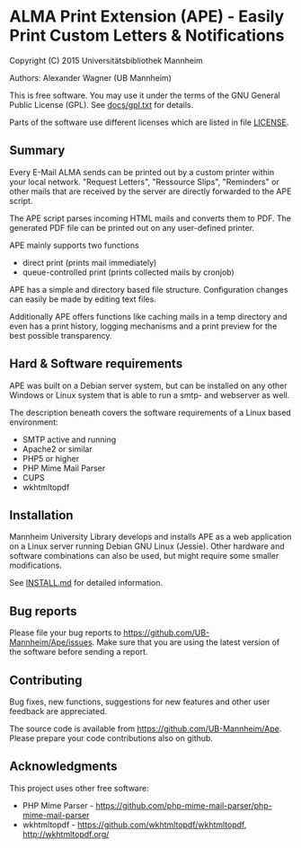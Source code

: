 ALMA Print Extension (APE) - Easily Print Custom Letters & Notifications
========================================================================

Copyright (C) 2015 Universitätsbibliothek Mannheim

Authors: Alexander Wagner (UB Mannheim)

This is free software. You may use it under the terms of the
GNU General Public License (GPL). See [docs/gpl.txt](docs/gpl.txt) for details.

Parts of the software use different licenses which are listed
in file [LICENSE](LICENSE).


Summary
-------

Every E-Mail ALMA sends can be printed out by a custom printer within your
local network. "Request Letters", "Ressource Slips", "Reminders" or other mails
that are received by the server are directly forwarded to the APE script.

The APE script parses incoming HTML mails and converts them to PDF. The
generated PDF file can be printed out on any user-defined printer.

APE mainly supports two functions
 * direct print (prints mail immediately)
 * queue-controlled print (prints collected mails by cronjob)

APE has a simple and directory based file structure. Configuration changes can
easily be made by editing text files.

Additionally APE offers functions like caching mails in a temp directory
and even has a print history, logging mechanisms and a print preview
for the best possible transparency.


Hard & Software requirements
----------------------------

APE was built on a Debian server system, but can be installed on any other
Windows or Linux system that is able to run a smtp- and webserver as well.

The description beneath covers the software requirements of a Linux based
environment:
 * SMTP active and running
 * Apache2 or similar
 * PHP5 or higher
 * PHP Mime Mail Parser
 * CUPS
 * wkhtmltopdf


Installation
------------

Mannheim University Library develops and installs APE as a web application
on a Linux server running Debian GNU Linux (Jessie). Other hardware and software
combinations can also be used, but might require some smaller modifications.

See [INSTALL.md](INSTALL.md) for detailed information.


Bug reports
-----------

Please file your bug reports to https://github.com/UB-Mannheim/Ape/issues.
Make sure that you are using the latest version of the software
before sending a report.


Contributing
------------

Bug fixes, new functions, suggestions for new features and
other user feedback are appreciated.

The source code is available from https://github.com/UB-Mannheim/Ape.
Please prepare your code contributions also on github.


Acknowledgments
---------------

This project uses other free software:

* PHP Mime Parser - https://github.com/php-mime-mail-parser/php-mime-mail-parser
* wkhtmltopdf - https://github.com/wkhtmltopdf/wkhtmltopdf, http://wkhtmltopdf.org/
